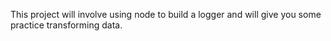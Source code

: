 This project will involve using node to build a logger and will give you some practice transforming data.
